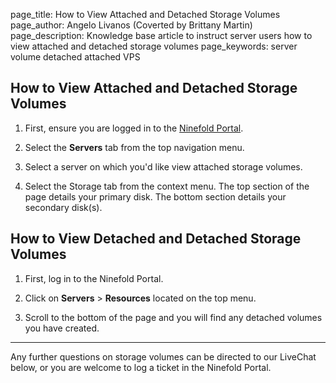 page_title:       How to View Attached and Detached Storage Volumes
page_author:      Angelo Livanos (Coverted by Brittany Martin)
page_description: Knowledge base article to instruct server users how to view attached and detached storage volumes
page_keywords:    server volume detached attached VPS 

## How to View Attached and Detached Storage Volumes

1. First, ensure you are logged in to the [Ninefold Portal](https://portal.ninefold.com/).

2. Select the __Servers__ tab from the top navigation menu.

3. Select a server on which you'd like view attached storage volumes.

4. Select the Storage tab from the context menu. The top section of the page details your primary disk. The bottom section details your secondary disk(s).

## How to View Detached and Detached Storage Volumes

1. First, log in to the Ninefold Portal.

2. Click on __Servers__ > __Resources__ located on the top menu.

3. Scroll to the bottom of the page and you will find any detached volumes you have created.

-------

Any further questions on storage volumes can be directed to our LiveChat below, or you are welcome to log a ticket in the Ninefold Portal.